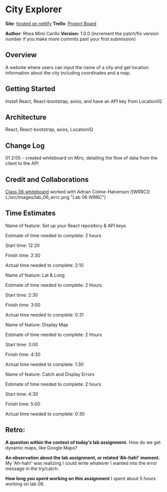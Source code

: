 # City Explorer

**Site**: [hosted on netlify](https://rhea-city-explorer.netlify.app)
**Trello**: [Project Board](https://trello.com/b/tUrvDmrE/city-explorer)

**Author**: Rhea Mimi Carillo
**Version**: 1.0.0 (increment the patch/fix version number if you make more commits past your first submission)

## Overview

A website where users can input the name of a city and get location information about the city including coordinates and a map.

## Getting Started

Install React, React-bootstrap, axios, and have an API key from LocationIQ

## Architecture

React, React-bootstrap, axios, LocationIQ

## Change Log

01 2:05 - created whiteboard on Miro, detailing the flow of data from the client to the API

## Credit and Collaborations

[Class 06 whiteboard](https://miro.com/app/board/uXjVPdOaZ3E=/?share_link_id=990901439909) worked with Adrian Colme-Halverson
![WRRC])(./src/images/lab_06_wrrc.png "Lab 06 WRRC")

## Time Estimates

Name of feature: Set up your React repository & API keys

Estimate of time needed to complete: 2 hours

Start time: 12:20

Finish time: 2:30

Actual time needed to complete: 2:10

Name of feature: Lat & Long

Estimate of time needed to complete: 2 Hours

Start time: 2:30

Finish time: 3:00

Actual time needed to complete: 0:31

Name of feature: Display Map

Estimate of time needed to complete: 2 Hours

Start time: 3:00

Finish time: 4:30

Actual time needed to complete: 1:30

Name of feature: Catch and Display Errors

Estimate of time needed to complete: 2 hours

Start time: 4:30

Finish time: 5:00

Actual time needed to complete: 0:30

## Retro:

**A question within the context of today’s lab assignment.**
How do we get dynamic maps, like Google Maps?

**An observation about the lab assignment, or related ‘Ah-hah!’ moment.**
My 'Ah-hah!' was realizing I could write whatever I wanted into the error message in the try/catch.

**How long you spent working on this assignment**
I spent about 5 hours working on lab 06.
